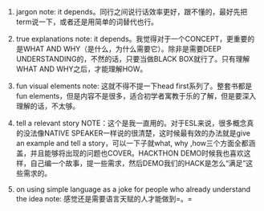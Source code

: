 1. jargon
note: it depends。同行之间说行话效率更好，跟不懂的，最好先把term说一下，或者还是用简单的词替代也行。

2. true explanations
note: it depends。我觉得对于一个CONCEPT，更重要的是WHAT AND WHY（是什么，为什么需要它）。除非是需要DEEP UNDERSTANDING的，不然的话，只要当做BLACK BOX就行了。只有理解WHAT AND WHY之后，才能理解HOW。

3. fun visual elements
note: 这就不得不提一下head first系列了。整套书都是fun elements，但是内容不是很多，适合初学者寓教于乐的了解，但是要深入理解的话，不太够。

4. tell a relevant story
NOTE：这个是我一直用的。对于ESL来说，很多概念真的没法像NATIVE SPEAKER一样说的很清楚，这时候最有效的办法就是give an example and tell a story，可以一下子就what, why ,how三个方面全都涵盖，并且能够将出现的问题也COVER。HACKTHON DEMO时候我也喜欢这样，自己编一个故事，提一些需求，然后DEMO我们的HACK是怎么“满足”这些需求的。

5. on using simple language as a joke for people who already understand the idea
note: 感觉还是需要语言天赋的人才能做到=。=